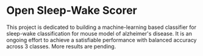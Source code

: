 # Open Sleep-Wake Scorer

This project is dedicated to building a machine-learning based classifier for sleep-wake classification for mouse model of alzheimer's disease. It is an ongoing effort to achieve a satisfiable performance with balanced accuracy across 3 classes. More results are pending.
